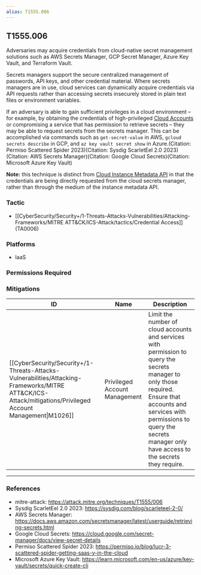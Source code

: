 ```yaml
---
alias: T1555.006
---
```


## T1555.006

Adversaries may acquire credentials from cloud-native secret management solutions such as AWS Secrets Manager, GCP Secret Manager, Azure Key Vault, and Terraform Vault.  

Secrets managers support the secure centralized management of passwords, API keys, and other credential material. Where secrets managers are in use, cloud services can dynamically acquire credentials via API requests rather than accessing secrets insecurely stored in plain text files or environment variables.  

If an adversary is able to gain sufficient privileges in a cloud environment – for example, by obtaining the credentials of high-privileged [Cloud Accounts](https://attack.mitre.org/techniques/T1078/004) or compromising a service that has permission to retrieve secrets – they may be able to request secrets from the secrets manager. This can be accomplished via commands such as `get-secret-value` in AWS, `gcloud secrets describe` in GCP, and `az key vault secret show` in Azure.(Citation: Permiso Scattered Spider 2023)(Citation: Sysdig ScarletEel 2.0 2023)(Citation: AWS Secrets Manager)(Citation: Google Cloud Secrets)(Citation: Microsoft Azure Key Vault)

**Note:** this technique is distinct from [Cloud Instance Metadata API](https://attack.mitre.org/techniques/T1552/005) in that the credentials are being directly requested from the cloud secrets manager, rather than through the medium of the instance metadata API.


### Tactic
- [[CyberSecurity/Security+/1-Threats-Attacks-Vulnerabilities/Attacking-Frameworks/MITRE ATT&CK/ICS-Attack/tactics/Credential Access]] (TA0006)

### Platforms
- IaaS

### Permissions Required

### Mitigations

| ID | Name | Description |
| --- | --- | --- |
| [[CyberSecurity/Security+/1-Threats-Attacks-Vulnerabilities/Attacking-Frameworks/MITRE ATT&CK/ICS-Attack/mitigations/Privileged Account Management\|M1026]] | Privileged Account Management | Limit the number of cloud accounts and services with permission to query the secrets manager to only those required. Ensure that accounts and services with permissions to query the secrets manager only have access to the secrets they require. |


---
### References

- mitre-attack: https://attack.mitre.org/techniques/T1555/006
- Sysdig ScarletEel 2.0 2023: https://sysdig.com/blog/scarleteel-2-0/
- AWS Secrets Manager: https://docs.aws.amazon.com/secretsmanager/latest/userguide/retrieving-secrets.html
- Google Cloud Secrets: https://cloud.google.com/secret-manager/docs/view-secret-details
- Permiso Scattered Spider 2023: https://permiso.io/blog/lucr-3-scattered-spider-getting-saas-y-in-the-cloud
- Microsoft Azure Key Vault: https://learn.microsoft.com/en-us/azure/key-vault/secrets/quick-create-cli
